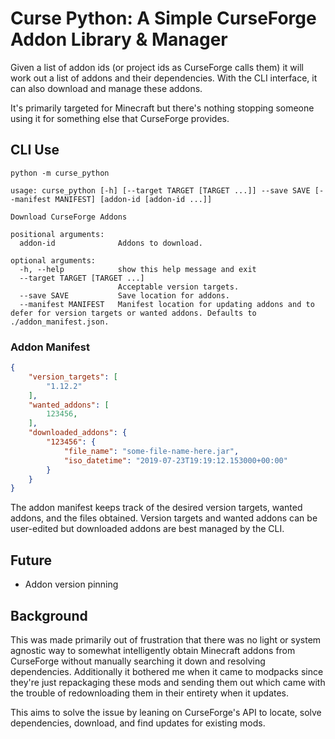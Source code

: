 # Curse Python: A Simple CurseForge Addon Library & Manager

Given a list of addon ids (or project ids as CurseForge calls them) it will work out a list of addons and their dependencies. With the CLI interface, it can also download and manage these addons.

It's primarily targeted for Minecraft but there's nothing stopping someone using it for something else that CurseForge provides.

## CLI Use

`python -m curse_python`

```
usage: curse_python [-h] [--target TARGET [TARGET ...]] --save SAVE [--manifest MANIFEST] [addon-id [addon-id ...]]

Download CurseForge Addons

positional arguments:
  addon-id              Addons to download.

optional arguments:
  -h, --help            show this help message and exit
  --target TARGET [TARGET ...]
                        Acceptable version targets.
  --save SAVE           Save location for addons.
  --manifest MANIFEST   Manifest location for updating addons and to defer for version targets or wanted addons. Defaults to ./addon_manifest.json.
```

### Addon Manifest

```json
{
    "version_targets": [
        "1.12.2"
    ],
    "wanted_addons": [
        123456,
    ],
    "downloaded_addons": {
        "123456": {
            "file_name": "some-file-name-here.jar",
            "iso_datetime": "2019-07-23T19:19:12.153000+00:00"
        }
    }
}
```

The addon manifest keeps track of the desired version targets, wanted addons, and the files obtained. Version targets and wanted addons can be user-edited but downloaded addons are best managed by the CLI.

## Future

* Addon version pinning

## Background

This was made primarily out of frustration that there was no light or system agnostic way to somewhat intelligently obtain Minecraft addons from CurseForge without manually searching it down and resolving dependencies. Additionally it bothered me when it came to modpacks since they're just repackaging these mods and sending them out which came with the trouble of redownloading them in their entirety when it updates.

This aims to solve the issue by leaning on CurseForge's API to locate, solve dependencies, download, and find updates for existing mods.